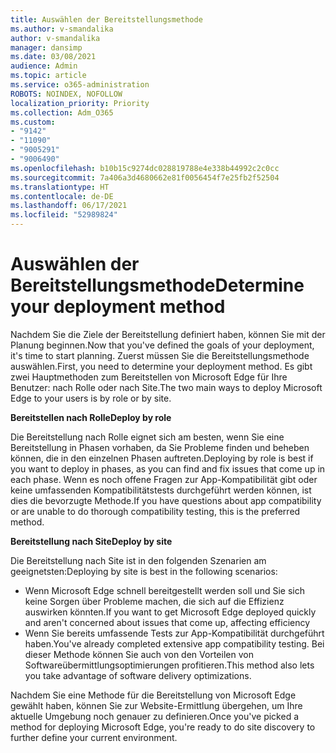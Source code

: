 ```yaml
---
title: Auswählen der Bereitstellungsmethode
ms.author: v-smandalika
author: v-smandalika
manager: dansimp
ms.date: 03/08/2021
audience: Admin
ms.topic: article
ms.service: o365-administration
ROBOTS: NOINDEX, NOFOLLOW
localization_priority: Priority
ms.collection: Adm_O365
ms.custom:
- "9142"
- "11090"
- "9005291"
- "9006490"
ms.openlocfilehash: b10b15c9274dc028819788e4e338b44992c2c0cc
ms.sourcegitcommit: 7a406a3d4680662e81f0056454f7e25fb2f52504
ms.translationtype: HT
ms.contentlocale: de-DE
ms.lasthandoff: 06/17/2021
ms.locfileid: "52989824"
---
```

# <a name="determine-your-deployment-method"></a><span data-ttu-id="7b708-102">Auswählen der Bereitstellungsmethode</span><span class="sxs-lookup"><span data-stu-id="7b708-102">Determine your deployment method</span></span>

<span data-ttu-id="7b708-103">Nachdem Sie die Ziele der Bereitstellung definiert haben, können Sie mit der Planung beginnen.</span><span class="sxs-lookup"><span data-stu-id="7b708-103">Now that you've defined the goals of your deployment, it's time to start planning.</span></span> <span data-ttu-id="7b708-104">Zuerst müssen Sie die Bereitstellungsmethode auswählen.</span><span class="sxs-lookup"><span data-stu-id="7b708-104">First, you need to determine your deployment method.</span></span> <span data-ttu-id="7b708-105">Es gibt zwei Hauptmethoden zum Bereitstellen von Microsoft Edge für Ihre Benutzer: nach Rolle oder nach Site.</span><span class="sxs-lookup"><span data-stu-id="7b708-105">The two main ways to deploy Microsoft Edge to your users is by role or by site.</span></span>

<span data-ttu-id="7b708-106">**Bereitstellen nach Rolle**</span><span class="sxs-lookup"><span data-stu-id="7b708-106">**Deploy by role**</span></span>

<span data-ttu-id="7b708-107">Die Bereitstellung nach Rolle eignet sich am besten, wenn Sie eine Bereitstellung in Phasen vorhaben, da Sie Probleme finden und beheben können, die in den einzelnen Phasen auftreten.</span><span class="sxs-lookup"><span data-stu-id="7b708-107">Deploying by role is best if you want to deploy in phases, as you can find and fix issues that come up in each phase.</span></span> <span data-ttu-id="7b708-108">Wenn es noch offene Fragen zur App-Kompatibilität gibt oder keine umfassenden Kompatibilitätstests durchgeführt werden können, ist dies die bevorzugte Methode.</span><span class="sxs-lookup"><span data-stu-id="7b708-108">If you have questions about app compatibility or are unable to do thorough compatibility testing, this is the preferred method.</span></span>

<span data-ttu-id="7b708-109">**Bereitstellung nach Site**</span><span class="sxs-lookup"><span data-stu-id="7b708-109">**Deploy by site**</span></span>

<span data-ttu-id="7b708-110">Die Bereitstellung nach Site ist in den folgenden Szenarien am geeignetsten:</span><span class="sxs-lookup"><span data-stu-id="7b708-110">Deploying by site is best in the following scenarios:</span></span>
- <span data-ttu-id="7b708-111">Wenn Microsoft Edge schnell bereitgestellt werden soll und Sie sich keine Sorgen über Probleme machen, die sich auf die Effizienz auswirken könnten.</span><span class="sxs-lookup"><span data-stu-id="7b708-111">If you want to get Microsoft Edge deployed quickly and aren't concerned about issues that come up, affecting efficiency</span></span>
- <span data-ttu-id="7b708-112">Wenn Sie bereits umfassende Tests zur App-Kompatibilität durchgeführt haben.</span><span class="sxs-lookup"><span data-stu-id="7b708-112">You've already completed extensive app compatibility testing.</span></span> <span data-ttu-id="7b708-113">Bei dieser Methode können Sie auch von den Vorteilen von Softwareübermittlungsoptimierungen profitieren.</span><span class="sxs-lookup"><span data-stu-id="7b708-113">This method also lets you take advantage of software delivery optimizations.</span></span>

<span data-ttu-id="7b708-114">Nachdem Sie eine Methode für die Bereitstellung von Microsoft Edge gewählt haben, können Sie zur Website-Ermittlung übergehen, um Ihre aktuelle Umgebung noch genauer zu definieren.</span><span class="sxs-lookup"><span data-stu-id="7b708-114">Once you've picked a method for deploying Microsoft Edge, you're ready to do site discovery to further define your current environment.</span></span>
